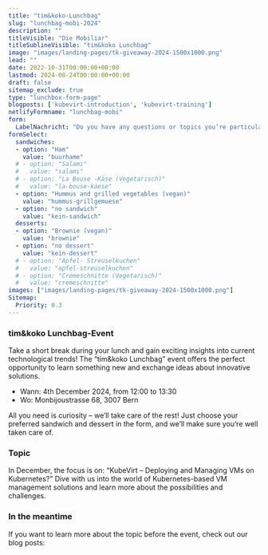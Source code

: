 ```yaml
---
title: "tim&koko-Lunchbag"
slug: "lunchbag-mobi-2024"
description: ""
titleVisible: "Die Mobiliar"
titleSublineVisible: "tim&koko Lunchbag"
image: "images/landing-pages/tk-giveaway-2024-1500x1000.png"
lead: ""
date: 2022-10-31T00:00:00+00:00
lastmod: 2024-08-24T00:00:00+00:00
draft: false
sitemap_exclude: true
type: "lunchbox-form-page"
blogposts: ['kubevirt-introduction', 'kubevirt-training']
netlifyFormname: "lunchbag-mobi"
form:
  LabelNachricht: "Do you have any questions or topics you’re particularly interested about?"
formSelect:
  sandwiches:
  - option: "Ham"
    value: "buurhame"
  # - option: "Salami"
  #   value: "salami"
  # - option: "La Bouse -Käse (Vegetarisch)"
  #   value: "la-bouse-kaese"
  - option: "Hummus and grilled vegetables (vegan)"
    value: "hummus-grillgemuese"
  - option: "no sandwich"
    value: "kein-sandwich"
  desserts:
  - option: "Brownie (vegan)"
    value: "brownie"
  - option: "no dessert"
    value: "kein-dessert"
  # - option: "Apfel- Streuselkuchen"
  #   value: "apfel-streuselkuchen"
  # - option: "Cremeschnitte (Vegetarisch)"
  #   value: "cremeschnitte"
images: ["images/landing-pages/tk-giveaway-2024-1500x1000.png"]
Sitemap:
  Priority: 0.3
---
```



### tim&koko Lunchbag-Event

Take a short break during your lunch and gain exciting insights into current technological trends! The “tim&koko Lunchbag” event offers the perfect opportunity to learn something new and exchange ideas about innovative solutions.

* Wann: 4th December 2024, from 12:00 to 13:30
* Wo: Monbijoustrasse 68, 3007 Bern

All you need is curiosity – we’ll take care of the rest! Just choose your preferred sandwich and dessert in the form, and we’ll make sure you’re well taken care of.

### Topic

In December, the focus is on: “KubeVirt – Deploying and Managing VMs on Kubernetes?” Dive with us into the world of Kubernetes-based VM management solutions and learn more about the possibilities and challenges.

### In the meantime

If you want to learn more about the topic before the event, check out our blog posts:
